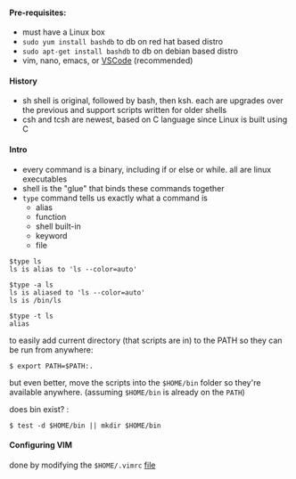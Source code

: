 #### Pre-requisites:
- must have a Linux box
- `sudo yum install bashdb` to db on red hat based distro
- `sudo apt-get install bashdb` to db on debian based distro
- vim, nano, emacs, or [VSCode](https://code.visualstudio.com/) (recommended)

#### History
- sh shell is original, followed by bash, then ksh. each are upgrades over the previous and support scripts written for older shells
- csh and tcsh are newest, based on C language since Linux is built using C

#### Intro
- every command is a binary, including if or else or while. all are linux executables
- shell is the "glue" that binds these commands together
- `type` command tells us exactly what a command is
  - alias
  - function
  - shell built-in
  - keyword
  - file
```Shell
$type ls
ls is alias to 'ls --color=auto'
```

```Shell
$type -a ls
ls is aliased to 'ls --color=auto'
ls is /bin/ls
```

```Shell
$type -t ls
alias
```
to easily add current directory (that scripts are in) to the PATH so they can be run from anywhere:
```Shell
$ export PATH=$PATH:.
```
but even better, move the scripts into the `$HOME/bin` folder so they're available anywhere. (assuming `$HOME/bin` is already on the `PATH`)

does bin exist? :
```Shell
$ test -d $HOME/bin || mkdir $HOME/bin
```

#### Configuring VIM
done by modifying the `$HOME/.vimrc` [file](./.vimrc)
